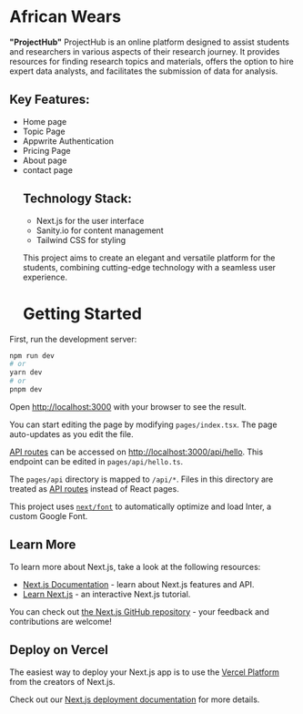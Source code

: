 <div>
              <h1>African Wears</h1>
              <p>
                <strong>"ProjectHub"</strong> ProjectHub is an online platform designed
                to assist students and researchers in various aspects of their research journey. It
                provides resources for finding research topics and materials, offers the option to
                hire expert data analysts, and facilitates the submission of data for analysis.
              </p>
              <h2>Key Features:</h2>
              <ul>
                <li>Home page</li>
                <li>Topic Page</li>
                <li>Appwrite Authentication</li>
                <li>Pricing Page</li>
                <li>About page</li>
                <li>contact page</li
              </ul>
              <h2>Technology Stack:</h2>
            <ul>
                <li>Next.js for the user interface</li>
                <li>Sanity.io for content management</li>
                <li>Tailwind CSS for styling</li>
            </ul>
           <p>
                This project aims to create an elegant and versatile platform for the students, combining cutting-edge technology with a seamless user experience.
           </p>
              <h1>Getting Started</h1>
            </div>
First, run the development server:

```bash
npm run dev
# or
yarn dev
# or
pnpm dev
```

Open [http://localhost:3000](http://localhost:3000) with your browser to see the result.

You can start editing the page by modifying `pages/index.tsx`. The page auto-updates as you edit the file.

[API routes](https://nextjs.org/docs/api-routes/introduction) can be accessed on [http://localhost:3000/api/hello](http://localhost:3000/api/hello). This endpoint can be edited in `pages/api/hello.ts`.

The `pages/api` directory is mapped to `/api/*`. Files in this directory are treated as [API routes](https://nextjs.org/docs/api-routes/introduction) instead of React pages.

This project uses [`next/font`](https://nextjs.org/docs/basic-features/font-optimization) to automatically optimize and load Inter, a custom Google Font.

## Learn More

To learn more about Next.js, take a look at the following resources:

- [Next.js Documentation](https://nextjs.org/docs) - learn about Next.js features and API.
- [Learn Next.js](https://nextjs.org/learn) - an interactive Next.js tutorial.

You can check out [the Next.js GitHub repository](https://github.com/vercel/next.js/) - your feedback and contributions are welcome!

## Deploy on Vercel

The easiest way to deploy your Next.js app is to use the [Vercel Platform](https://vercel.com/new?utm_medium=default-template&filter=next.js&utm_source=create-next-app&utm_campaign=create-next-app-readme) from the creators of Next.js.

Check out our [Next.js deployment documentation](https://nextjs.org/docs/deployment) for more details.
